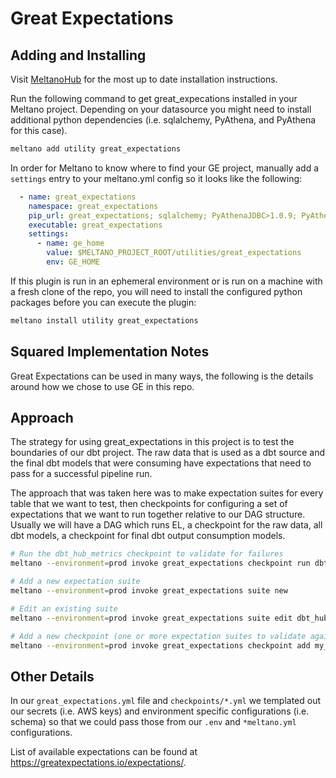 # Great Expectations

## Adding and Installing

Visit [MeltanoHub](https://hub.meltano.com/utilities/great_expectations) for the most up to date installation instructions.

Run the following command to get great_expecations installed in your Meltano project.
Depending on your datasource you might need to install additional python dependencies (i.e. sqlalchemy, PyAthena, and PyAthena for this case).

```bash
meltano add utility great_expectations
```


In order for Meltano to know where to find your GE project, manually add a `settings` entry to your meltano.yml config so it looks like the following:

```yaml
  - name: great_expectations
    namespace: great_expectations
    pip_url: great_expectations; sqlalchemy; PyAthenaJDBC>1.0.9; PyAthena>1.2.0
    executable: great_expectations
    settings:
      - name: ge_home
        value: $MELTANO_PROJECT_ROOT/utilities/great_expectations
        env: GE_HOME
```

If this plugin is run in an ephemeral environment or is run on a machine with a fresh clone of the repo, you will need to install the configured python packages before you can execute the plugin:

```bash
meltano install utility great_expectations
```

## Squared Implementation Notes

Great Expectations can be used in many ways, the following is the details around how we chose to use GE in this repo.
## Approach
The strategy for using great_expectations in this project is to test the boundaries of our dbt project.
The raw data that is used as a dbt source and the final dbt models that were consuming have expectations that need to pass for a successful pipeline run.

The approach that was taken here was to make expectation suites for every table that we want to test, then checkpoints for configuring a set of expectations that we want to run together relative to our DAG structure.
Usually we will have a DAG which runs EL, a checkpoint for the raw data, all dbt models, a checkpoint for final dbt output consumption models.

```bash
# Run the dbt_hub_metrics checkpoint to validate for failures
meltano --environment=prod invoke great_expectations checkpoint run dbt_hub_metrics

# Add a new expectation suite
meltano --environment=prod invoke great_expectations suite new

# Edit an existing suite
meltano --environment=prod invoke great_expectations suite edit dbt_hub_metrics

# Add a new checkpoint (one or more expectation suites to validate against)
meltano --environment=prod invoke great_expectations checkpoint add my_new_checkpoint
```

## Other Details

In our `great_expectations.yml` file and `checkpoints/*.yml` we templated out our secrets (i.e. AWS keys) and environment specific configurations (i.e. schema) so that we could pass those from our `.env` and `*meltano.yml` configurations.

List of available expectations can be found at https://greatexpectations.io/expectations/.
